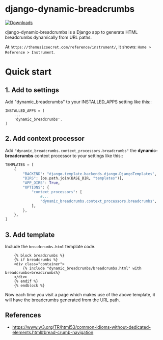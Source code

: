django-dynamic-breadcrumbs
=====

[![Downloads](https://pepy.tech/badge/django-dynamic-breadcrumbs)](https://pepy.tech/project/django-dynamic-breadcrumbs)

django-dynamic-breadcrumbs is a Django app to generate HTML breadcrumbs
dynamically from URL paths. 

At `https://themusicsecret.com/reference/instrument/`, it shows:
`Home > Reference > Instrument`.

# Quick start

## 1. Add to settings

Add "dynamic_breadcrumbs" to your INSTALLED_APPS setting like this::

    INSTALLED_APPS = [
        ...
        'dynamic_breadcrumbs',
    ]

## 2. Add context processor

Add `"dynamic_breadcrumbs.context_processors.breadcrumbs"` the **dynamic-breadcrumbs** context processor to your settings like this::

~~~ python
TEMPLATES = [
    {
        "BACKEND": "django.template.backends.django.DjangoTemplates",
        "DIRS": [os.path.join(BASE_DIR, "templates")],
        "APP_DIRS": True,
        "OPTIONS": {
            "context_processors": [
				#...
                "dynamic_breadcrumbs.context_processors.breadcrumbs",
            ],
        },
    },
]
~~~

## 3. Add template

Include the `breadcrumbs.html` template code.

~~~
	{% block breadcrumbs %}
	{% if breadcrumbs %}
	<div class="container">
	    {% include "dynamic_breadcrumbs/breadcrumbs.html" with breadcrumbs=breadcrumbs%}
	</div>
	{% endif %}
	{% endblock %}
~~~

Now each time you visit a page which makes use of the above template,
it will have the breadcrumbs generated from the URL path.


## References

- https://www.w3.org/TR/html53/common-idioms-without-dedicated-elements.html#bread-crumb-navigation
